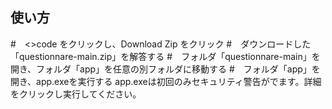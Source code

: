 ## 使い方
#　<>code をクリックし、Download Zip をクリック
#　ダウンロードした「questionnare-main.zip」を解答する
#　フォルダ「questionnare-main」を開き、フォルダ「app」を任意の別フォルダに移動する
#　フォルダ「app」を開き、app.exeを実行する
app.exeは初回のみセキュリティ警告がでます。詳細をクリックし実行してください。